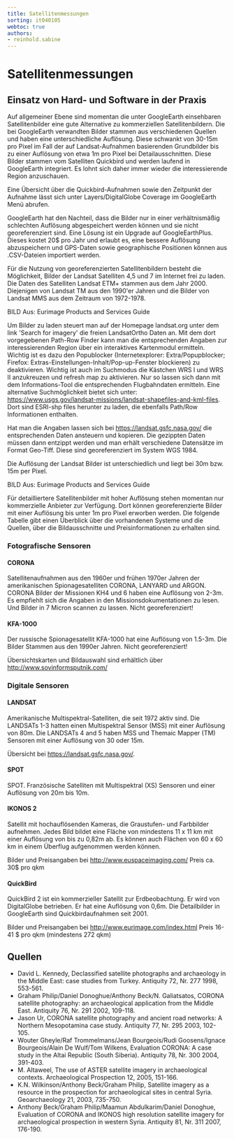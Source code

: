 ```yaml
---
title: Satellitenmessungen
sorting: it040105
webtoc: true
authors:
- reinhold.sabine
---
```


# Satellitenmessungen

## Einsatz von Hard- und Software in der Praxis

Auf allgemeiner Ebene sind momentan die unter GoogleEarth einsehbaren Satellitenbilder eine gute Alternative zu kommerziellen Satellitenbildern. Die bei GoogleEarth verwandten Bilder stammen aus verschiedenen Quellen und haben eine unterschiedliche Auflösung. Diese schwankt von 30-15m pro Pixel im Fall der auf Landsat-Aufnahmen basierenden Grundbilder bis zu einer Auflösung von etwa 1m pro Pixel bei Detailausschnitten. Diese Bilder stammen vom Satelliten Quickbird und werden laufend in GoogleEarth integriert. Es lohnt sich daher immer wieder die interessierende Region anzuschauen.

Eine Übersicht über die Quickbird-Aufnahmen sowie den Zeitpunkt der Aufnahme lässt sich unter Layers/DigitalGlobe Coverage im GoogleEarth Menü abrufen.

GoogleEarth hat den Nachteil, dass die Bilder nur in einer verhältnismäßig schlechten Auflösung abgespeichert werden können und sie nicht georeferenziert sind. Eine Lösung ist ein Upgrade auf GoogleEarthPlus. Dieses kostet 20\$ pro Jahr und erlaubt es, eine bessere Auflösung abzuspeichern und GPS-Daten sowie geographische Positionen können aus .CSV-Dateien importiert werden.

Für die Nutzung von georeferenzierten Satellitenbildern besteht die Möglichkeit, Bilder der Landsat Satelliten 4,5 und 7 im Internet frei zu laden. Die Daten des Satelliten Landsat ETM+ stammen aus dem Jahr 2000. Diejenigen von Landsat TM aus den 1990'er Jahren und die Bilder von Landsat MMS aus dem Zeitraum von 1972-1978.

BILD Aus: Eurimage Products and Services Guide

Um Bilder zu laden steuert man auf der Homepage landsat.org unter dem link 'Search for imagery' die freien LandsatOrtho Daten an. Mit dem dort vorgegebenen Path-Row Finder kann man die entsprechenden Angaben zur interessierenden Region über ein interaktives Kartenmodul ermitteln. Wichtig ist es dazu den Popublocker (Internetexplorer: Extra/Popupblocker; Firefox: Extras-Einstellungen-Inhalt/Pop-up-Fenster blockieren) zu deaktivieren. Wichtig ist auch im Suchmodus die Kästchen WRS I und WRS II anzukreuzen und refresh map zu aktivieren. Nur so lassen sich dann mit dem Informations-Tool die entsprechenden Flugbahndaten ermitteln. Eine alternative Suchmöglichkeit bietet sich unter: https://www.usgs.gov/landsat-missions/landsat-shapefiles-and-kml-files. Dort sind ESRI-shp files herunter zu laden, die ebenfalls Path/Row Informationen enthalten.

Hat man die Angaben lassen sich bei https://landsat.gsfc.nasa.gov/ die entsprechenden Daten ansteuern und kopieren. Die gezippten Daten müssen dann entzippt werden und man erhält verschiedene Datensätze im Format Geo-Tiff. Diese sind georeferenziert im System WGS 1984.

Die Auflösung der Landsat Bilder ist unterschiedlich und liegt bei 30m bzw. 15m per Pixel.

BILD Aus: Eurimage Products and Services Guide

Für detailliertere Satellitenbilder mit hoher Auflösung stehen momentan nur kommerzielle Anbieter zur Verfügung. Dort können georeferenzierte Bilder mit einer Auflösung bis unter 1m pro Pixel erworben werden. Die folgende Tabelle gibt einen Überblick über die vorhandenen Systeme und die Quellen, über die Bildausschnitte und Preisinformationen zu erhalten sind.

### Fotografische Sensoren

#### CORONA

Satellitenaufnahmen aus den 1960er und frühen 1970er Jahren der amerikanischen Spionagesatelliten CORONA, LANYARD und ARGON. CORONA Bilder der Missionen KH4 und 6 haben eine Auflösung von 2-3m. Es empfiehlt sich die Angaben in den Missionsdokumentationen zu lesen. Und Bilder in 7 Micron scannen zu lassen. Nicht georeferenziert!

<!-- Allgemeine Angaben finden sich unter: http://edc.usgs.gov/products/satellite/declass1.html#description Seite existiert nicht mehr
Bildauswahl unter: http://edcsns17.cr.usgs.gov/EarthExplorer/ dort finden sich die CORONA Bilder unter der Angabe "declassified images". Preis (2007): 30$ pro Filmstreifen (die DVD ist jedoch recht teuer) http://edcsns17.cr.usgs.gov/helpdocs/prices.html#CORONA Seiten existieren nicht mehr --> 

#### KFA-1000

Der russische Spionagesatellit KFA-1000 hat eine Auflösung von 1.5-3m. Die Bilder Stammen aus den 1990er Jahren. Nicht georeferenziert!

Übersichtskarten und Bildauswahl sind erhältlich über http://www.sovinformsputnik.com/

### Digitale Sensoren

#### LANDSAT

Amerikanische Multispektral-Satelliten, die seit 1972 aktiv sind. Die LANDSATs 1-3 hatten einen Multispektral Sensor (MSS) mit einer Auflösung von 80m. Die LANDSATs 4 and 5 haben MSS und Themaic Mapper (TM) Sensoren mit einer Auflösung von 30 oder 15m.

Übersicht bei https://landsat.gsfc.nasa.gov/. <!-- Kommerzielle Anbieter sind u.a. http://www.eurimage.com/index.html oder http://www.digitalglobe.com/ Preise (2007) ab 250 EURO http://www.eurimage.com/products/docs/eurimage_price_list.pdf nicht mehr aktuell-->

#### SPOT

SPOT. Französische Satelliten mit Multispektral (XS) Sensoren und einer Auflösung von 20m bis 10m.

<!-- Bilder und Preisangaben bei http://www.spotimage.fr/html/_.php Seite existiert nicht mehr--> 

#### IKONOS 2

Satellit mit hochauflösenden Kameras, die Graustufen- und Farbbilder aufnehmen. Jedes Bild bildet eine Fläche von mindestens 11 x 11 km mit einer Auflösung von bis zu 0,82m ab. Es können auch Flächen von 60 x 60 km in einem Überflug aufgenommen werden können.

Bilder und Preisangaben bei http://www.euspaceimaging.com/ Preis ca. 30$ pro qkm

#### QuickBird

QuickBird 2 ist ein kommerzieller Satellit zur Erdbeobachtung. Er wird von DigitalGlobe betrieben. Er hat eine Auflösung von 0,6m. Die Detailbilder in GoogleEarth sind Quickbirdaufnahmen seit 2001.

Bilder und Preisangaben bei <!-- http://www.digitalglobe.com/ oder Seite existiert nicht mehr --> http://www.eurimage.com/index.html Preis 16-41 $ pro qkm (mindestens 272 qkm)

## Quellen

<!-- - http://www.dainst.org/medien/de/Nasca-BMBF_Programm.pdf Seite existiert nicht mehr -->
- David L. Kennedy, Declassified satellite photographs and archaeology in the Middle East: case studies from Turkey. Antiquity 72, Nr. 277 1998, 553-561.
- Graham Philip/Daniel Donoghue/Anthony Beck/N. Galiatsatos, CORONA satellite photography: an archaeological application from the Middle East. Antiquity 76, Nr. 291 2002, 109-118.
- Jason Ur, CORONA satellite photography and ancient road networks: A Northern Mesopotamina case study. Antiquity 77, Nr. 295 2003, 102-105.
- Wouter Gheyle/Raf Trommelmans/Jean Bourgeois/Rudi Goosens/Ignace Bourgeois/Alain De Wulf/Tom Wilkens, Evaluation CORONA: A case study in the Altai Republic (South Siberia). Antiquity 78, Nr. 300 2004, 391-403.
- M. Altaweel, The use of ASTER satellite imagery in archaeological contexts. Archaeological Prospection 12, 2005, 151-166.
- K.N. Wilkinson/Anthony Beck/Graham Philip, Satellite imagery as a resource in the prospection for archaeological sites in central Syria. Geoarchaeology 21, 2003, 735-750.
- Anthony Beck/Graham Philip/Maamun Abdulkarim/Daniel Donoghue, Evaluation of CORONA and IKONOS high resolution satellite imagery for archaeological prospection in western Syria. Antiquity 81, Nr. 311 2007, 176-190.
